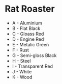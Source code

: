# Rat Roaster

* A - Aluminium
* B - Flat Black
* C - Gloass Red
* D - Engine Red
* E - Metalic Green
* F - Rust
* G - Semi-gloss Black
* H - Steel
* I - Transparent Red
* J - White
* K -  Wood
